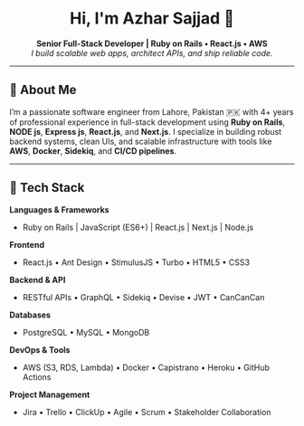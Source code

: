 <h1 align="center">Hi, I'm Azhar Sajjad 👋</h1>

<p align="center">
  <b>Senior Full-Stack Developer | Ruby on Rails • React.js • AWS</b><br>
  <i>I build scalable web apps, architect APIs, and ship reliable code.</i>
</p>

---

## 🚀 About Me

I’m a passionate software engineer from Lahore, Pakistan 🇵🇰 with 4+ years of professional experience in full-stack development using **Ruby on Rails**, **NODE js**, **Express js**, **React.js**, and **Next.js**. I specialize in building robust backend systems, clean UIs, and scalable infrastructure with tools like **AWS**, **Docker**, **Sidekiq**, and **CI/CD pipelines**.

---

## 💼 Tech Stack

**Languages & Frameworks**
- Ruby on Rails | JavaScript (ES6+) | React.js | Next.js | Node.js

**Frontend**
- React.js • Ant Design • StimulusJS • Turbo • HTML5 • CSS3

**Backend & API**
- RESTful APIs • GraphQL • Sidekiq • Devise • JWT • CanCanCan

**Databases**
- PostgreSQL • MySQL • MongoDB

**DevOps & Tools**
- AWS (S3, RDS, Lambda) • Docker • Capistrano • Heroku • GitHub Actions

**Project Management**
- Jira • Trello • ClickUp • Agile • Scrum • Stakeholder Collaboration
